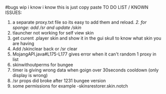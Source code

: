 #bugs
wip i know i know this is just copy paste
TO DO LIST / KNOWN ISSUES:
1.  a separate proxy.txt file so its easy to add them and reload.
*2. for sponge: add /sr and update /skin*
3. tlauncher not working for self view skin
3. get curent .player skin and show it in the gui skull to know what skin you are having
4. Add /skinclear back or /sr clear
5. MojangAPI.java#L175-L177 gives error when it can't random 1 proxy in list
6. skinwithoutperms for bungee 
7. timer is giving wrong data when goign over 30seconds cooldown (only display is wrong)
8. /sr props did broke after 1231 bungee version
9. some permissions for example -skinsrestorer.skin.notch
